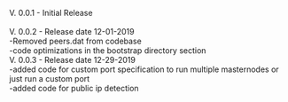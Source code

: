 V. 0.0.1 - Initial Release<br>
<br>
V. 0.0.2 - Release date 12-01-2019<br>
   -Removed peers.dat from codebase<br>
   -code optimizations in the bootstrap directory section<br>
V. 0.0.3 - Release date 12-29-2019<br>
   -added code for custom port specification to run multiple masternodes or just run a custom port<br>
   -added code for public ip detection<br>
